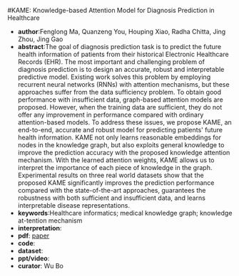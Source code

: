 #KAME: Knowledge-based Attention Model for Diagnosis Prediction in Healthcare
- **author**:Fenglong Ma, Quanzeng You, Houping Xiao, Radha Chitta, Jing Zhou, Jing Gao  
- **abstract**:The goal of diagnosis prediction task is to predict the future health information of patients from their historical Electronic Healthcare Records (EHR). The most important and challenging problem of diagnosis prediction is to design an accurate, robust and interpretable predictive model. Existing work solves this problem by employing recurrent neural networks (RNNs) with attention mechanisms, but these approaches suffer from the data sufficiency problem. To obtain good performance with insufficient data, graph-based attention models are proposed. However, when the training data are sufficient, they do not offer any improvement in performance compared with ordinary attention-based models. To address these issues, we propose KAME, an end-to-end, accurate and robust model for predicting patients' future health information. KAME not only learns reasonable embeddings for nodes in the knowledge graph, but also exploits general knowledge to improve the prediction accuracy with the proposed knowledge attention mechanism. With the learned attention weights, KAME allows us to interpret the importance of each piece of knowledge in the graph. Experimental results on three real world datasets show that the proposed KAME significantly improves the prediction performance compared with the state-of-the-art approaches, guarantees the robustness with both sufficient and insufficient data, and learns interpretable disease representations.
- **keywords**:Healthcare informatics; medical knowledge graph; knowledge at-tention mechanism
- **interpretation**:
- **pdf**: [paper](https://dl.acm.org/doi/pdf/10.1145/3269206.3271701)
- **code**: 
- **dataset**: 
- **ppt/video**:
- **curator**: Wu Bo
